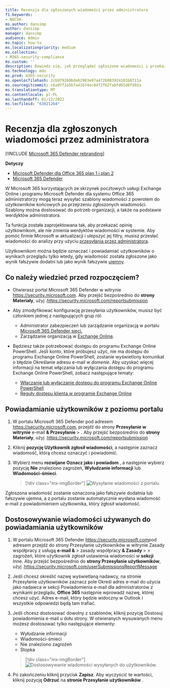 ```yaml
---
title: Recenzja dla zgłoszonych wiadomości przez administratora
f1.keywords:
- NOCSH
ms.author: dansimp
author: dansimp
manager: dansimp
audience: Admin
ms.topic: how-to
ms.localizationpriority: medium
ms.collection:
- M365-security-compliance
ms.custom: ''
description: Dowiedz się, jak przeglądać zgłoszone wiadomości i przekazać opinie użytkownikom.
ms.technology: mdo
ms.prod: m365-security
ms.openlocfilehash: 2cb979260bde62903e97a4726083924101b8711a
ms.sourcegitcommit: c6a97f2a5b7a41b74ec84f2f62fabfd65d8fd92a
ms.translationtype: MT
ms.contentlocale: pl-PL
ms.lasthandoff: 01/12/2022
ms.locfileid: "63021264"
---
```

# <a name="admin-review-for-reported-messages"></a>Recenzja dla zgłoszonych wiadomości przez administratora

[!INCLUDE [Microsoft 365 Defender rebranding](../includes/microsoft-defender-for-office.md)]

**Dotyczy**
- [Microsoft Defender dla Office 365 plan 1 i plan 2](defender-for-office-365.md)
- [Microsoft 365 Defender](../defender/microsoft-365-defender.md)

W Microsoft 365 korzystających ze skrzynek pocztowych usługi Exchange Online i programu Microsoft Defender dla systemu Office 365 administratorzy mogą teraz wysyłać szablony wiadomości z powrotem do użytkowników końcowych po przejrzeniu zgłoszonych wiadomości. Szablony można dostosować do potrzeb organizacji, a także na podstawie werdyktów administratora.

Ta funkcja została zaprojektowana tak, aby przekazać opinię użytkownikom, ale nie zmienia werdyktów wiadomości w systemie. Aby pomóc firmie Microsoft w aktualizacji i ulepszyć jej filtry, musisz przesłać wiadomości do analizy przy użyciu [przesyłania przez administratora](admin-submission.md).

Użytkownikom można będzie oznaczać i powiadamiać użytkowników o wynikach przeglądu tylko wtedy, gdy wiadomość została zgłoszone jako wynik fałszywie dodatni lub jako wynik fałszywie [ujemny](report-false-positives-and-false-negatives.md).

## <a name="what-do-you-need-to-know-before-you-begin"></a>Co należy wiedzieć przed rozpoczęciem?

- Otwierasz portal Microsoft 365 Defender w witrynie <https://security.microsoft.com>. Aby przejść bezpośrednio do **strony Materiały**, użyj .<https://security.microsoft.com/reportsubmission>

- Aby zmodyfikować konfigurację przesyłania użytkowników, musisz być członkiem jednej z następujących grup ról:
  - Administrator zabezpieczeń lub zarządzanie organizacją w portalu [Microsoft 365 Defender sieci.](permissions-microsoft-365-security-center.md)
  - Zarządzanie organizacją w [Exchange Online](/Exchange/permissions-exo/permissions-exo#role-groups).

- Będziesz także potrzebować dostępu do programu Exchange Online PowerShell. Jeśli konto, które próbujesz użyć, nie ma dostępu do programu Exchange Online PowerShell, zostanie wyświetlony komunikat o błędzie Określanie adresu e-mail *w domenie*. Aby uzyskać więcej informacji na temat włączania lub wyłączania dostępu do programu Exchange Online PowerShell, zobacz następujące tematy:
  - [Włączanie lub wyłączanie dostępu do programu Exchange Online PowerShell](/powershell/exchange/disable-access-to-exchange-online-powershell)
  - [Reguły dostępu klienta w programie Exchange Online](/exchange/clients-and-mobile-in-exchange-online/client-access-rules/client-access-rules)

## <a name="notify-users-from-within-the-portal"></a>Powiadamianie użytkowników z poziomu portalu

1. W portalu Microsoft 365 Defender pod adresem <https://security.microsoft.com>, przejdź do strony **Przesyłanie w witrynie** e-mail **& Przesyłanie** \> **.** Aby przejść bezpośrednio do **strony Materiały**, użyj .<https://security.microsoft.com/reportsubmission>

2. Kliknij **pozycję Użytkownik zgłosił wiadomości**, a następnie zaznacz wiadomość, którą chcesz oznaczyć i powiadomić.

3. Wybierz menu **rozwijane Oznacz jako i powiadom** , a następnie wybierz pozycję **Nie** znaleziono zagrożeń, **Wyłudzanie informacji** lub **Wiadomości-śmieci**.

   > [!div class="mx-imgBorder"]
   > ![Wysyłanie wiadomości z portalu.](../../media/admin-review-send-message-from-portal.png)

Zgłoszona wiadomość zostanie oznaczona jako fałszywie dodatnia lub fałszywie ujemna, a z portalu zostanie automatycznie wysłana wiadomość e-mail z powiadomieniem użytkownika, który zgłosił wiadomość.

## <a name="customize-the-messages-used-to-notify-users"></a>Dostosowywanie wiadomości używanych do powiadamiania użytkowników

1. W portalu Microsoft 365 Defender <https://security.microsoft.com>pod adresem przejdź do strony Przesyłanie użytkowników w witrynie  Zasady współpracy z usługą **e-mail &** \> zasady współpracy **& Zasady** \>  \> zagrożeń, które użytkownik zgłosił ustawienia wiadomości w **sekcji** Inne. Aby przejść bezpośrednio do **strony Przesyłanie użytkowników**, użyj .<https://security.microsoft.com/userSubmissionsReportMessage>

2. Jeśli chcesz  określić nazwę wyświetlaną nadawcy, na stronie Przesyłanie użytkowników zaznacz pole Określ adres e-mail do użycia jako nadawca w sekcji Powiadomienia e-mail dla administratorów  z wynikami przeglądu, **Office 365** następnie wprowadź nazwę, której chcesz użyć. Adres e-mail, który będzie widoczny w Outlook i wszystkie odpowiedzi będą tam trafiać.

3. Jeśli chcesz dostosować dowolny z szablonów, kliknij pozycję Dostosuj powiadomienia  e-mail u dołu strony. W otwieranych wysuwanych menu możesz dostosować tylko następujące elementy:

    - Wyłudzanie informacji
    - Wiadomości-śmieci
    - Nie znaleziono zagrożeń
    - Stopka

    > [!div class="mx-imgBorder"]
    > ![Dostosowywanie wiadomości wysyłanych do użytkowników.](../../media/admin-review-customize-message.png)

4. Po zakończeniu kliknij przycisk **Zapisz**. Aby wyczyścić te wartości, kliknij pozycję **Odrzuć** na **stronie Przesyłanie użytkowników** .
